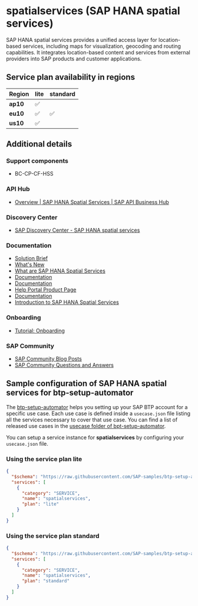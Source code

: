 # spatialservices (SAP HANA spatial services)

SAP HANA spatial services provides a unified access layer for location-based services, including maps for visualization, geocoding and routing capabilities. It integrates location-based content and services from external providers into SAP products and customer applications.

## Service plan availability in regions

| Region | lite | standard |
|--------|------|----------|
|  **ap10** | ✅ | |
|  **eu10** | ✅ | ✅ |
|  **us10** | ✅ | |

## Additional details

### Support components

- BC-CP-CF-HSS

### API Hub

- [Overview | SAP HANA Spatial Services | SAP API Business Hub](https://api.sap.com/package/SAPHANASpatialServices/overview)

### Discovery Center

- [SAP Discovery Center - SAP HANA spatial services](https://discovery-center.cloud.sap/serviceCatalog/sap-hana-spatial-services)

### Documentation

- [Solution Brief](https://d.dam.sap.com/a/j8RQzaL/75866_SB_57839_enUS.pdf)
- [What's New](https://help.sap.com/viewer/ac0c08cc6e0a48ad9182f6c080043c80/Cloud/en-US)
- [What are SAP HANA Spatial Services](https://help.sap.com/viewer/c7837a0d78e24fb5b9f66a058ab9f730/Cloud/en-US)
- [Documentation](https://help.sap.com/viewer/product/SAP_HANA_SPATIAL_SERVICES)
- [Documentation](https://help.sap.com/viewer/product/SAP_HANA_SPATIAL_SERVICES/Cloud)
- [Help Portal Product Page](https://help.sap.com/docs/SAP_HANA_SPATIAL_SERVICES)
- [Documentation](https://help.sap.com/viewer/product/SAP_HANA_SPATIAL_SERVICES/latest/)
- [Introduction to SAP HANA Spatial Services](https://www.sap.com/documents/2022/02/da29c9cc-197e-0010-bca6-c68f7e60039b.html)

### Onboarding

- [Tutorial: Onboarding](https://help.sap.com/viewer/4e2337c5371a4ac18195cfe751514735/Cloud/en-US)

### SAP Community

- [SAP Community Blog Posts](https://community.sap.com/search/?ct=blog&q=SAP%20HANA%20spatial%20services)
- [SAP Community Questions and Answers](https://community.sap.com/search/?ct=qa&q=SAP%20HANA%20spatial%20services)

## Sample configuration of **SAP HANA spatial services** for btp-setup-automator

The [btp-setup-automator](https://github.com/SAP-samples/btp-setup-automator) helps you setting up your SAP BTP account for a specific use case. Each use case is defined inside a `usecase.json` file listing all the services necessary to cover that use case. You can find a list of released use cases in the [usecase folder of bpt-setup-automator](https://github.com/SAP-samples/btp-setup-automator/tree/main/usecases).

You can setup a service instance for **spatialservices** by configuring your `usecase.json` file.

### Using the service plan **lite**

```json
{
  "$schema": "https://raw.githubusercontent.com/SAP-samples/btp-setup-automator/main/libs/btpsa-usecase.json",
  "services": [
    {
      "category": "SERVICE",
      "name": "spatialservices",
      "plan": "lite"
    }
  ]
}
```

### Using the service plan **standard**

```json
{
  "$schema": "https://raw.githubusercontent.com/SAP-samples/btp-setup-automator/main/libs/btpsa-usecase.json",
  "services": [
    {
      "category": "SERVICE",
      "name": "spatialservices",
      "plan": "standard"
    }
  ]
}
```

